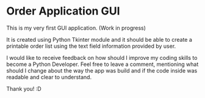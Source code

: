 # Order Application GUI

This is my very first GUI application. (Work in progress)


It is created using Python Tkinter module and it should be able to create a printable order list using the 
text field information provided by user.


I would like to receive feedback on how should I improve my coding skills to become a Python Developer.
Feel free to leave a comment, mentioning what should I change about the way the app was build and if the code inside was
readable and clear to understand.

Thank you! :D
